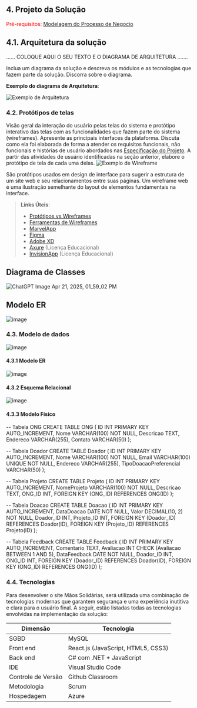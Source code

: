 ## 4. Projeto da Solução

<span style="color:red">Pré-requisitos: <a href="03-Modelagem do Processo de Negocio.md"> Modelagem do Processo de Negocio</a></span>

## 4.1. Arquitetura da solução


......  COLOQUE AQUI O SEU TEXTO E O DIAGRAMA DE ARQUITETURA .......

 Inclua um diagrama da solução e descreva os módulos e as tecnologias
 que fazem parte da solução. Discorra sobre o diagrama.
 
 **Exemplo do diagrama de Arquitetura**:
 
 ![Exemplo de Arquitetura](./images/arquitetura-exemplo.png)
 

### 4.2. Protótipos de telas

Visão geral da interação do usuário pelas telas do sistema e protótipo interativo das telas com as funcionalidades que fazem parte do sistema (wireframes).
Apresente as principais interfaces da plataforma. Discuta como ela foi elaborada de forma a atender os requisitos funcionais, não funcionais e histórias de usuário abordados nas <a href="02-Especificação do Projeto.md"> Especificação do Projeto</a>.
A partir das atividades de usuário identificadas na seção anterior, elabore o protótipo de tela de cada uma delas.
![Exemplo de Wireframe](images/wireframe-example.png)

São protótipos usados em design de interface para sugerir a estrutura de um site web e seu relacionamentos entre suas páginas. Um wireframe web é uma ilustração semelhante do layout de elementos fundamentais na interface.
 
> **Links Úteis**:
> - [Protótipos vs Wireframes](https://www.nngroup.com/videos/prototypes-vs-wireframes-ux-projects/)
> - [Ferramentas de Wireframes](https://rockcontent.com/blog/wireframes/)
> - [MarvelApp](https://marvelapp.com/developers/documentation/tutorials/)
> - [Figma](https://www.figma.com/)
> - [Adobe XD](https://www.adobe.com/br/products/xd.html#scroll)
> - [Axure](https://www.axure.com/edu) (Licença Educacional)
> - [InvisionApp](https://www.invisionapp.com/) (Licença Educacional)


## Diagrama de Classes

![ChatGPT Image Apr 21, 2025, 01_59_02 PM](https://github.com/user-attachments/assets/d3de306d-4acf-4aaa-a950-24113a965c04)

## Modelo ER

![image](https://github.com/user-attachments/assets/11e0f161-5c01-40ac-b6c1-c884b12a419a)

### 4.3. Modelo de dados


![image](https://github.com/user-attachments/assets/709f6bb0-c3f0-4935-911c-7b97aa819389)


#### 4.3.1 Modelo ER


![image](https://github.com/user-attachments/assets/11e0f161-5c01-40ac-b6c1-c884b12a419a)


#### 4.3.2 Esquema Relacional

![image](https://github.com/user-attachments/assets/8a84193a-bc0f-471d-a838-6d0e9cc96bc6)


#### 4.3.3 Modelo Físico

-- Tabela ONG
CREATE TABLE ONG (
    ID INT PRIMARY KEY AUTO_INCREMENT,
    Nome VARCHAR(100) NOT NULL,
    Descricao TEXT,
    Endereco VARCHAR(255),
    Contato VARCHAR(50)
);

-- Tabela Doador
CREATE TABLE Doador (
    ID INT PRIMARY KEY AUTO_INCREMENT,
    Nome VARCHAR(100) NOT NULL,
    Email VARCHAR(100) UNIQUE NOT NULL,
    Endereco VARCHAR(255),
    TipoDoacaoPreferencial VARCHAR(50)
);

-- Tabela Projeto
CREATE TABLE Projeto (
    ID INT PRIMARY KEY AUTO_INCREMENT,
    NomeProjeto VARCHAR(100) NOT NULL,
    Descricao TEXT,
    ONG_ID INT,
    FOREIGN KEY (ONG_ID) REFERENCES ONG(ID)
);

-- Tabela Doacao
CREATE TABLE Doacao (
    ID INT PRIMARY KEY AUTO_INCREMENT,
    DataDoacao DATE NOT NULL,
    Valor DECIMAL(10, 2) NOT NULL,
    Doador_ID INT,
    Projeto_ID INT,
    FOREIGN KEY (Doador_ID) REFERENCES Doador(ID),
    FOREIGN KEY (Projeto_ID) REFERENCES Projeto(ID)
);

-- Tabela Feedback
CREATE TABLE Feedback (
    ID INT PRIMARY KEY AUTO_INCREMENT,
    Comentario TEXT,
    Avaliacao INT CHECK (Avaliacao BETWEEN 1 AND 5),
    DataFeedback DATE NOT NULL,
    Doador_ID INT,
    ONG_ID INT,
    FOREIGN KEY (Doador_ID) REFERENCES Doador(ID),
    FOREIGN KEY (ONG_ID) REFERENCES ONG(ID)
);




### 4.4. Tecnologias

Para desenvolver o site Mãos Solidárias, será utilizada uma combinação de tecnologias modernas que garantem segurança e uma experiência inutitiva e clara para o usuário final. A seguir, estão listadas todas as tecnologias envolvidas na implementação da solução:


| **Dimensão**   | **Tecnologia**  |
| ---            | ---             |
| SGBD           | MySQL           |
| Front end      | React.js (JavaScript, HTML5, CSS3)    |
| Back end       | C# com .NET + JavaScript |
|IDE| Visual Studio Code|
| Controle de Versão         | Github Classroom    |
| Metodologia | Scrum |
|Hospedagem | Azure |

